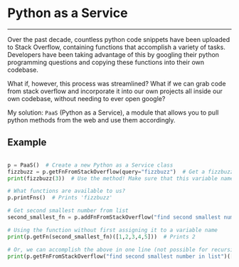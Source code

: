 # Python as a Service
---

Over the past decade, countless python code snippets have been uploaded to Stack Overflow, containing functions that accomplish a variety of tasks.
Developers have been taking advantage of this by googling their python programming questions and copying these functions into their own codebase.

What if, however, this process was streamlined? What if we can grab code from stack overflow and incorporate it into our own projects all inside our own codebase,
without needing to ever open google?

My solution: `PaaS` (Python as a Service), a module that allows you to pull python methods from the web and use them accordingly.

## Example
```python

p = PaaS()  # Create a new Python as a Service class
fizzbuzz = p.getFnFromStackOverflow(query="fizzbuzz")  # Get a fizzbuzz function from Stack Overflow
print(fizzbuzz(3))  # Use the method! Make sure that this variable name is the same as the value of function_name

# What functions are available to us?
p.printFns()  # Prints 'fizzbuzz'

# Get second smallest number from list
second_smallest_fn = p.addFnFromStackOverflow("find second smallest number in list")

# Using the function without first assigning it to a variable name
print(p.getFn(second_smallest_fn)([1,2,3,4,5]))  # Prints 2

# Or, we can accomplish the above in one line (not possible for recursive functions)
print(p.getFnFromStackOverflow("find second smallest number in list")([1,2,3,4,5]))  # Prints 2
```